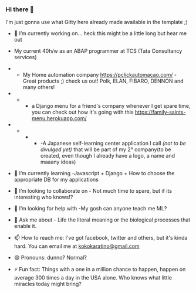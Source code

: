 ### Hi there 👋

 I'm just gonna use what Gitty here already made available in the template ;)
 

- 🔭 I’m currently working on... heck this might be a little long but hear me out
- My current 40h/w as an ABAP programmer at TCS (Tata Consultancy services)
- - My Home automation company https://pclickautomacao.com/ - Great products ;) check us out! Polk, ELAN, FIBARO, DENNON and many others! 
- - - a Django menu for a friend's company whenever I get spare time, you can check out how it's going with this <link>https://family-saints-menu.herokuapp.com/</link>
- - - - -A Japanese self-learning center application I call *(not to be divulged yet)* that will be part of my 2° company(to be created, even though I already have a logo, a name and maaany ideas)

- 🌱 I’m currently learning -Javascript + Django + How to choose the appropriate DB for my applications 

- 👯 I’m looking to collaborate on - Not much time to spare, but if its interesting who knows!?

- 🤔 I’m looking for help with -My gosh can anyone teach me ML?

- 💬 Ask me about - Life the literal meaning or the biological processes that enable it. 

- 📫 How to reach me: I've got facebook, twitter and others, but it's kinda hard. You can email me at kokokaratino@gmail.com

- 😄 Pronouns: dunno? Normal? 

- ⚡ Fun fact: Things with a one in a million chance to happen, happen on average 300 times a day in the USA alone. Who knows what little miracles today might bring?
